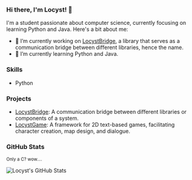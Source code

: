 ### Hi there, I'm Locyst! 👋

I'm a student passionate about computer science, currently focusing on learning Python and Java. Here's a bit about me:

- 🔭 I’m currently working on [LocystBridge](https://github.com/Locyst/LocystLibs/tree/main/LocystBridge), a library that serves as a communication bridge between different libraries, hence the name.
- 🌱 I’m currently learning Python and Java.

### Skills

- Python

### Projects

- [LocystBridge](https://github.com/Locyst/LocystLibs/tree/main/LocystBridge): A communication bridge between different libraries or components of a system.
- [LocystGame](https://github.com/Locyst/LocystLibs/tree/main/LocystGames): A framework for 2D text-based games, facilitating character creation, map design, and dialogue.

### GitHub Stats
<sup>Only a C? wow....</sup>

![Locyst's GitHub Stats](https://github-readme-stats.vercel.app/api?username=Locyst&theme=catppuccin_mocha&show_icons=true)

